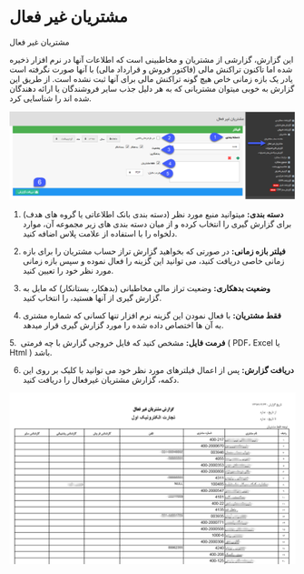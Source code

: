 # مشتریان غیر فعال        

مشتریان غیر فعال 

این گزارش، گزارشی از مشتریان و مخاطبینی است که اطلاعات آنها در نرم افزار ذخیره شده اما تاکنون تراکنش مالی (فاکتور فروش و قرارداد مالی) با آنها صورت نگرفته است یادر یک بازه زمانی خاص هیچ گونه تراکنش مالی برای آنها ثبت نشده است. از طریق این گزارش به خوبی میتوان مشتریانی که به هر دلیل جذب سایر فروشندگان یا ارائه دهندگان شده اند را شناسایی کرد.

![](InactiveCustomers.png)

1. **دسته بندی:** میتوانید منبع مورد نظر (دسته بندی بانک اطلاعاتی یا گروه های هدف) برای گزارش گیری را انتخاب کرده و از میان دسته بندی های زیر مجموعه آن، موارد دلخواه را با استفاده از علامت پلاس اضافه کنید.

2. **فیلتر بازه زمانی:** در صورتی که بخواهید گزارش تراز حساب مشتریان را برای بازه زمانی خاصی دریافت کنید، می توانید این گزینه را فعال نموده و سپس بازه زمانی مورد نظر خود را تعیین کنید.

3. **وضعیت بدهکاری:** وضعیت تراز مالی مخاطبانی (بدهکار، بستانکار) که مایل به گزارش گیری از آنها هستید، را انتخاب کنید.

4. **فقط مشتریان:** با فعال نمودن این گزینه نرم افزار تنها کسانی که شماره مشتری به آن ها اختصاص داده شده را مورد گزارش گیری قرار میدهد.

5.  **فرمت فایل:** مشخص کنید که فایل خروجی گزارش با چه فرمتی ( PDF، Excel یا Html ) باشد.

6. **دریافت گزارش:** پس از اعمال فیلترهای مورد نظر خود می توانید با کلیک بر روی این دکمه، گزارش مشتریان غیرفعال را دریافت کنید.

 ![](InactiveCustomers2.png)